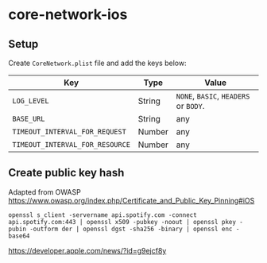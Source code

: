 # core-network-ios

## Setup

Create `CoreNetwork.plist` file and add the keys below:

| Key       | Type | Value
| ----------- | ----------- | ----------- |
| `LOG_LEVEL` | String | `NONE`, `BASIC`, `HEADERS` or `BODY`.
| `BASE_URL`  | String | any
| `TIMEOUT_INTERVAL_FOR_REQUEST` | Number | any
| `TIMEOUT_INTERVAL_FOR_RESOURCE` | Number | any

## Create public key hash

Adapted from OWASP https://www.owasp.org/index.php/Certificate_and_Public_Key_Pinning#iOS

```(shell)
openssl s_client -servername api.spotify.com -connect api.spotify.com:443 | openssl x509 -pubkey -noout | openssl pkey -pubin -outform der | openssl dgst -sha256 -binary | openssl enc -base64
```

https://developer.apple.com/news/?id=g9ejcf8y
